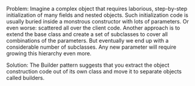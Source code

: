 Problem: Imagine a complex object that requires laborious, step-by-step initialization of many fields and nested objects.
		 Such initialization code is usually buried inside a monstrous constructor with lots of parameters.
		 Or even worse: scattered all over the client code.
		 Another approach is to extend the base class and create a set of subclasses to cover all combinations of the parameters.
		 But eventually we end up with a considerable number of subclasses. Any new parameter will require growing this hierarchy even more.

Solution: The Builder pattern suggests that you extract the object construction code out of its own class and move it to separate objects called builders.